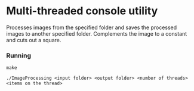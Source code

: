 # Multi-threaded console utility

<p>
Processes images from the specified folder and saves the processed images to another specified folder. Complements the image to a constant and cuts out a square.
</p>


<h3>Running</h3>

```
make
``` 

```
./ImageProcessing <input folder> <output folder> <number of threads> <items on the thread>
``` 